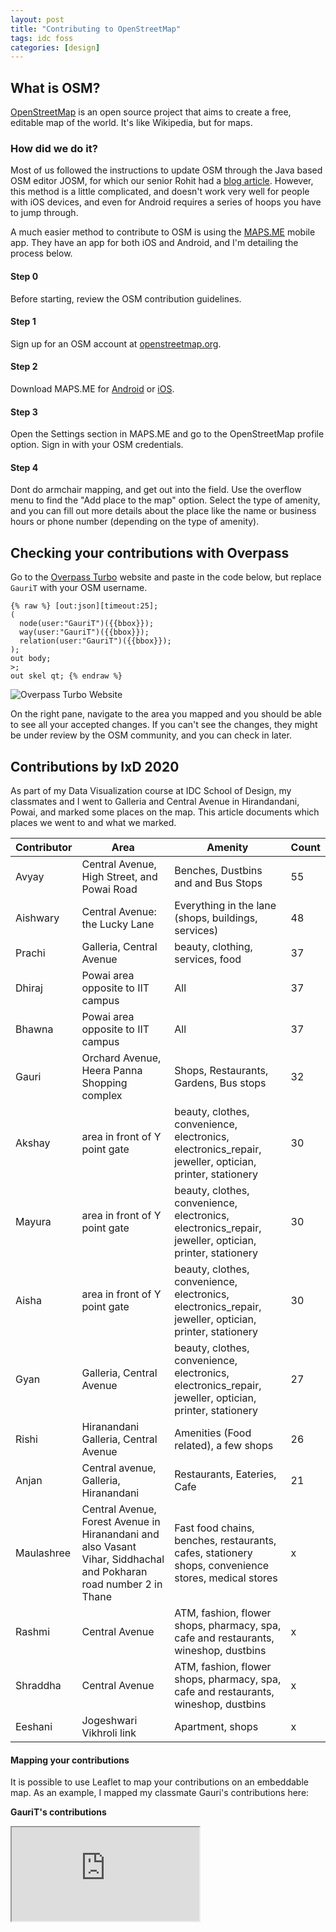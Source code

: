 ```yaml
---
layout: post
title: "Contributing to OpenStreetMap"
tags: idc foss
categories: [design]
---
```


## What is OSM?
[OpenStreetMap](https://www.openstreetmap.org) is an open source project that aims to create a free, editable map of the world. It's like Wikipedia, but for maps.

### How did we do it?
Most of us followed the instructions to update OSM through the Java based OSM editor JOSM, for which our senior Rohit had a [blog article](http://rohitg.in/2017/08/31/ContribOSM/). However, this method is a little complicated, and doesn't work very well for people with iOS devices, and even for Android requires a series of hoops you have to jump through.

A much easier method to contribute to OSM is using the [MAPS.ME](https://maps.me/) mobile app. They have an app for both iOS and Android, and I'm detailing the process below.

#### Step 0
Before starting, review the OSM contribution guidelines.

#### Step 1
Sign up for an OSM account at [openstreetmap.org](https://www.openstreetmap.org/).  

#### Step 2
Download MAPS.ME for [Android](https://play.google.com/store/apps/details?id=com.mapswithme.maps.pro&hl=en_IN) or [iOS](https://apps.apple.com/us/app/maps-me-offline-map-nav/id510623322).  

#### Step 3
Open the Settings section in MAPS.ME and go to the OpenStreetMap profile option. Sign in with your OSM credentials.

#### Step 4
Dont do armchair mapping, and get out into the field. Use the overflow menu to find the "Add place to the map" option. Select the type of amenity, and you can fill out more details about the place like the name or business hours or phone number (depending on the type of amenity). 

## Checking your contributions with Overpass

Go to the [Overpass Turbo](https://overpass-turbo.eu/) website and paste in the code below, but replace ````GauriT```` with your OSM username.

````
{% raw %} [out:json][timeout:25];
(
  node(user:"GauriT")({{bbox}});
  way(user:"GauriT")({{bbox}});
  relation(user:"GauriT")({{bbox}});
);
out body;
>;
out skel qt; {% endraw %}
````

![Overpass Turbo Website](https://gyanl.com/blog/assets/overpass.png)

On the right pane, navigate to the area you mapped and you should be able to see all your accepted changes. If you can't see the changes, they might be under review by the OSM community, and you can check in later.

## Contributions by IxD 2020

As part of my Data Visualization course at IDC School of Design, my classmates and I went to Galleria and Central Avenue in Hirandandani, Powai, and marked some places on the map. This article documents which places we went to and what we marked.

| Contributor | Area                                                                                                               | Amenity                                                                                                | Count |
|-------------|--------------------------------------------------------------------------------------------------------------------|--------------------------------------------------------------------------------------------------------|-------|
| Avyay       | Central Avenue, High Street, and Powai Road                                                                        | Benches, Dustbins and and Bus Stops                                                                    | 55    |
| Aishwary    | Central Avenue: the Lucky Lane                                                                                     | Everything in the lane (shops, buildings, services)                                                    | 48    |
| Prachi      | Galleria, Central Avenue                                                                                           | beauty, clothing, services, food                                                                       | 37    |
| Dhiraj      | Powai area opposite to IIT campus                                                                                  | All                                                                                                    | 37    |
| Bhawna      | Powai area opposite to IIT campus                                                                                  | All                                                                                                    | 37    |
| Gauri       | Orchard Avenue, Heera Panna Shopping complex                                                                       | Shops, Restaurants, Gardens, Bus stops                                                                 | 32    |
| Akshay      | area in front of Y point gate                                                                                      | beauty, clothes, convenience, electronics, electronics_repair, jeweller, optician, printer, stationery | 30    |
| Mayura      | area in front of Y point gate                                                                                      | beauty, clothes, convenience, electronics, electronics_repair, jeweller, optician, printer, stationery | 30    |
| Aisha       | area in front of Y point gate                                                                                      | beauty, clothes, convenience, electronics, electronics_repair, jeweller, optician, printer, stationery | 30    |
| Gyan        | Galleria, Central Avenue                                                                                           | beauty, clothes, convenience, electronics, electronics_repair, jeweller, optician, printer, stationery | 27    |
| Rishi       | Hiranandani Galleria, Central Avenue                                                                               | Amenities (Food related), a few shops                                                                  | 26    |
| Anjan       | Central avenue, Galleria, Hiranandani                                                                              | Restaurants, Eateries, Cafe                                                                            | 21    |
| Maulashree  | Central Avenue, Forest Avenue in Hiranandani and also Vasant Vihar, Siddhachal and Pokharan road number 2 in Thane | Fast food chains, benches, restaurants, cafes, stationery shops, convenience stores, medical stores    | x     |
| Rashmi      | Central Avenue                                                                                                     | ATM, fashion, flower shops, pharmacy, spa, cafe and restaurants, wineshop, dustbins                    | x     |
| Shraddha    | Central Avenue                                                                                                     | ATM, fashion, flower shops, pharmacy, spa, cafe and restaurants, wineshop, dustbins                    | x     |
| Eeshani     | Jogeshwari Vikhroli link                                                                                           | Apartment, shops                                                                                       | x     |

#### Mapping your contributions

It is possible to use Leaflet to map your contributions on an embeddable map. As an example, I mapped my classmate Gauri's contributions here: 

**GauriT's contributions**


<iframe src="https://overpass-turbo.eu/map.html?Q=%2F*%0AThis%20is%20an%20example%20Overpass%20query.%0ATry%20it%20out%20by%20pressing%20the%20Run%20button%20above!%0AYou%20can%20find%20more%20examples%20with%20the%20Load%20tool.%0A*%2F%0A%0A%20%5Bout%3Ajson%5D%5Btimeout%3A25%5D%3B%0A(%0A%20%20node(user%3A%22GauriT%22)(19.10746008762309%2C72.89656162261963%2C19.13645149519419%2C72.93050765991211)%3B%0A%20%20way(user%3A%22GauriT%22)(19.10746008762309%2C72.89656162261963%2C19.13645149519419%2C72.93050765991211)%3B%0A%20%20relation(user%3A%22GauriT%22)(19.10746008762309%2C72.89656162261963%2C19.13645149519419%2C72.93050765991211)%3B%0A)%3B%0Aout%20body%3B%0A%3E%3B%0Aout%20skel%20qt%3B%20
"></iframe>
